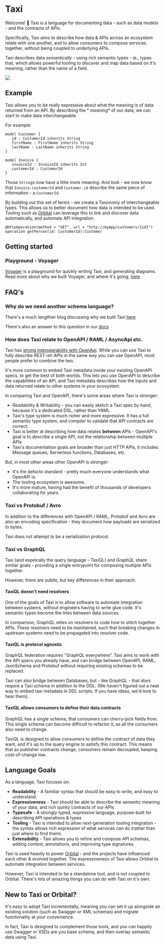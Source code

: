 # Taxi

Welcome! 👋 Taxi is a language for documenting data - such as data models - and the contracts of APIs.

Specifically, Taxi aims to describe how data & APIs across an ecosystem relate with one another, and to allow consumers
to
compose services together, without being coupled to underlying APIs.

Taxi describes data *semantically* - using rich semantic types - ie., types that, which allows powerful tooling to
discover and map data based on it's meaning, rather than the name of a field.

![](https://img.shields.io/badge/dynamic/xml.svg?label=Taxi&url=http%3A%2F%2Frepo.orbitalhq.com%2Frelease%2Forg%2Ftaxilang%2Fparent%2Fmaven-metadata.xml&query=%2F%2Frelease&colorB=green&prefix=v&style=for-the-badge&logo=kotlin&logoColor=white)

## Example

Taxi allows you to be really expressive about what the meaning is of data returned from an API. By describing the *
*meaning**  of our data, we can start to make data interchangeable.

For example:

```
model Customer {
   id : CustomerId inherits String
   firstName : FirstName inherits String
   lastName : LastName inherits String
}

model Invoice {
   invoiceId : InvoiceId inherits Int
   customerId : CustomerId
}
```

Those `String`s now have a little more meaning. And look - we now know that `Invoice.customerId` and `Customer.id`
describe the same piece of information - a `CustomerId`.

By building out this set of terms - we create a Taxonomy of interchangeable types. This allows us to better document how
data is intended to be used. Tooling such as [Orbital](https://orbitalhq.com)
can leverage this to link and discover data automatically, and automate API integration.

```
@HttpOperation(method = "GET", url = "http://myApp/customers/{id}")
operation getPerson(id: CustomerId):Customer
```

## Getting started

### Playground - Voyager

[Voyager](https://voyager.vyne.co) is a playground for quickly writing Taxi, and generating diagrams. Read more about
why we built Voyager, and where it's going, [here](https://blog.vyne.co/introducing-voyager/)

## FAQ's

### Why do we need another schema language?

There's a much lengthier blog discussing why we built
Taxi [here](https://orbitalhq.com/blog/2023-05-12-why-we-created-taxi)

There's also an answer to this question in our [docs](https://docs.taxilang.org/#why-do-we-need-another-schema-language)

### How does Taxi relate to OpenAPI / RAML / AsyncApi etc.

Taxi has [strong interoperability with OpenApi](/language-reference/taxi-and-openapi/). While you can use
Taxi to fully describe REST-ish APIs in the same way you can use OpenAPI, most people prefer to combine the two.

It's more common to embed Taxi metadata inside your existing OpenAPI specs, to get the best of both worlds. This lets
you use
OpenAPI to describe the capabilities of an API, and Taxi metadata describes how the inputs and data returned relate to
other systems
in your ecosystem.

In comparing Taxi and OpenAPI, there's some areas where Taxi is stronger:

* Readability & Writability - you can easily sketch a Taxi spec by hand, because it's a dedicated DSL, rather than YAML
* Taxi's type system is much richer and more expressive. It has a full semantic type system, and compiler to validate
  that API contracts are correct.
* Taxi is better at describing how data relates **between** APIs - OpenAPI's goal is to describe a single API, not the
  relationship between multiple APIs
* Taxi's documentation goals are broader than just HTTP APIs, it includes Message queues, Serverless functions,
  Databases, etc.

But, in most other areas other OpenAPI is stronger:

* It's the defacto standard - pretty much everyone understands what OpenAPI is.
* The tooling ecosystem is awesome.
* It's more mature, having had the benefit of thousands of developers collaborating for years.

### Taxi vs Protobuf / Avro

In addition to the differences with OpenAPI / RAML, Protobuf and Avro are also an encoding specification - they
document how payloads are serialized to bytes.

Taxi does not attempt to be a serialization protocol.

### Taxi vs GraphQL

Taxi (and espeically the query language - TaxiQL) and GraphQL share similar goals - providing a single entrypoint for
composing multiple APIs together.

However, there are subtle, but key differences in their approach:

#### TaxiQL doesn't need resolvers

One of the goals of Taxi is to allow software to automate integration between systems, without engineers having
to write glue code. It's semantic types become the links between data sources.

In comparison, GraphQL relies on resolvers to code how to stitch together APIs. These resolvers need to be maintained,
such that breaking changes in upstream systems need to be propagated into resolver code.

#### TaxiQL is protocol agnostic

GraphQL federation requires "GraphQL everywhere". Taxi aims to work with the API specs you already have, and can bridge
between OpenAPI, RAML, JsonSchema and Protobuf without requiring exisitng schemas to be replaced.

Taxi can also bridge between Databases, but - like GraphQL - that *does* require a Taxi schema in addition to the
DDL.  (We haven't figured
out a neat way to embed taxi metadata in DDL scripts. If you have ideas, we'd love to hear them).

#### TaxiQL allows consumers to define their data contracts

GraphQL has a single schema, that consumers can cherry-pick fields from. This single schema can become difficult to
refactor it,
as all the consumers also need to change.

TaxiQL is designed to allow consumers to define the contract of data they want, and it's up to the query engine to
satisfy this
contract. This means that as publisher contracts change, consumers remain decoupled, keeping cost-of-change low.

## Language Goals

As a language, Taxi focuses on:

* **Readability**  - A familiar syntax that should be easy to write, and easy to understand.
* **Expressiveness** - Taxi should be able to describe the semantic meaning of your data, and rich quirky contracts of
  our APIs
* **Typesafe** - A strongly typed, expressive language, purpose-built for describing API operations & types
* **Tooling** - Taxi is intended to allow next-generation tooling integration - the syntax allows rich expression of
  what services can do \(rather than just where to find them\).
* **Extensibility** - Taxi allows you to refine and compose API schemas, adding context, annotations, and improving type
  signatures.

Taxi is used heavily to power [Orbital](https://orbitalhq.com) - and the projects have influenced each other & evolved
together. The expressiveness of Taxi allows Orbital to automate integration between services.

However, Taxi is intended to be a standalone tool, and is not coupled to Orbital. There's lots of amazing things you can
do with Taxi on it's own.

## New to Taxi or Orbital?

It's easy to adopt Taxi incrementally, meaning you can set it up alongside an existing solution (such as Swagger or XML
schemas) and migrate functionality at your convenience.

In fact, Taxi is designed to complement those tools, and you can happily use Swagger or XSDs are you base schema, and
then overlay semantic data using Taxi.
